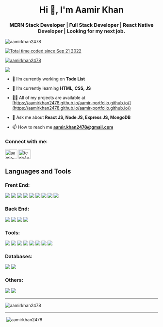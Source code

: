 <h1 align="center">Hi 👋, I'm Aamir Khan</h1>
<h3 align="center">MERN Stack Developer | Full Stack Developer | React Native Developer | Looking for my next job.</h3>

<p align="left"> <img src="https://komarev.com/ghpvc/?username=aamirkhan2478&label=Profile%20views&color=0e75b6&style=flat" alt="aamirkhan2478" /> </p>

<a href="https://wakatime.com/@0a9d1138-ce9f-40d3-bfab-4cc846380d97"><img src="https://wakatime.com/badge/user/0a9d1138-ce9f-40d3-bfab-4cc846380d97.svg" alt="Total time coded since Sep 21 2022" /></a>

<p align="left"> <a href="https://github.com/ryo-ma/github-profile-trophy"><img src="https://github-profile-trophy.vercel.app/?username=aamirkhan2478" alt="aamirkhan2478" /></a> </p>


<a href="https://aamirkhan2478.github.io/aamir-portfolio.github.io/"><p align= "left"> <img src="https://img.shields.io/badge/Aamir%20Khan-is%20Available%20for%20Hire%20-blueviolet" /> </p></a>

- 🔭 I’m currently working on **Todo List**

- 🌱 I’m currently learning **HTML, CSS, JS**

- 👨‍💻 All of my projects are available at [https://aamirkhan2478.github.io/aamir-portfolio.github.io/](https://aamirkhan2478.github.io/aamir-portfolio.github.io/)

- 💬 Ask me about **React JS, Node JS, Express JS, MongoDB**

- 📫 How to reach me **aamir.khan2478@gmail.com**

<h3 align="left">Connect with me:</h3>
<p align="left">
<a href="https://linkedin.com/in/aamir-khan-302a44237" target="blank"><img align="center" src="https://raw.githubusercontent.com/rahuldkjain/github-profile-readme-generator/master/src/images/icons/Social/linked-in-alt.svg" alt="aamir-khan-302a44237" height="30" width="40" /></a>
<a href="https://www.youtube.com/channel/UCxz9lVB01vGEIKP7x9LX69A" target="blank"><img align="center" src="https://raw.githubusercontent.com/rahuldkjain/github-profile-readme-generator/master/src/images/icons/Social/youtube.svg" alt="tech4you - aamir khan" height="30" width="40" /></a>
</p>

## Languages and Tools
<h3 align="left">Frent End:</h3>
<a href="https://www.w3.org/html/" target="_blank" rel="noreferrer"><img src="https://img.shields.io/badge/html-red?style=for-the-badge&logo=html5&logoColor=white"/></a>  <a href="https://www.w3schools.com/css/" target="_blank" rel="noreferrer"><img src="https://img.shields.io/badge/css-1572B6?style=for-the-badge&logo=css3&logoColor=white"/></a>  <a href="https://developer.mozilla.org/en-US/docs/Web/JavaScript" target="_blank" rel="noreferrer"><img src="https://img.shields.io/badge/javascript-F7DF1E?style=for-the-badge&logo=javascript&logoColor=white"/></a> <a href="https://getbootstrap.com/" target="_blank" rel="noreferrer"><img src="https://img.shields.io/badge/bootstrap-7952B3?style=for-the-badge&logo=bootstrap&logoColor=white"/></a>  <a href="https://mui.com/" target="_blank" rel="noreferrer"><img src="https://img.shields.io/badge/mui-007FFF?style=for-the-badge&logo=mui&logoColor=white"/></a>  <a href="https://reactjs.org/" target="_blank" rel="noreferrer"><img src="https://img.shields.io/badge/react_js-09D3AC?style=for-the-badge&logo=createreactapp&logoColor=black"/></a>  <a href="https://reactnative.dev/" target="_blank" rel="noreferrer"><img src="https://img.shields.io/badge/react_native-61DAFB?style=for-the-badge&logo=react&logoColor=black"/></a>  <a href="https://tailwindcss.com/" target="_blank" rel="noreferrer"><img src="https://img.shields.io/badge/tailwind_css-06B6D4?style=for-the-badge&logo=tailwindcss&logoColor=black"/></a>  <a href="https://sass-lang.com/" target="_blank" rel="noreferrer"><img src="https://img.shields.io/badge/sass-CC6699?style=for-the-badge&logo=sass&logoColor=white"/></a>

<h3 align="left">Back End:</h3>
<a href="https://nodejs.org/" target="_blank" rel="noreferrer"><img src="https://img.shields.io/badge/node_js-339933?style=for-the-badge&logo=nodedotjs&logoColor=white"/></a>  <a href="https://expressjs.com/" target="_blank" rel="noreferrer"><img src="https://img.shields.io/badge/express_js-000000?style=for-the-badge&logo=express&logoColor=white"/></a>  <a href="https://www.ruby-lang.org/en/" target="_blank" rel="noreferrer"><img src="https://img.shields.io/badge/ruby-CC342D?style=for-the-badge&logo=ruby&logoColor=white"/></a>  <a href="https://rubyonrails.org/" target="_blank" rel="noreferrer"><img src="https://img.shields.io/badge/ruby_on_rails-CC0000?style=for-the-badge&logo=rubyonrails&logoColor=white"/></a>

<h3 align="left">Tools:</h3>
<a href="https://git-scm.com/" target="_blank" rel="noreferrer"><img src="https://img.shields.io/badge/git-F05032?style=for-the-badge&logo=git&logoColor=white"/></a>  <a href="https://github.com/" target="_blank" rel="noreferrer"><img src="https://img.shields.io/badge/github-181717?style=for-the-badge&logo=github&logoColor=white"/></a>  <a href="https://heroku.com/" target="_blank" rel="noreferrer"><img src="https://img.shields.io/badge/heroku-430098?style=for-the-badge&logo=heroku&logoColor=white"/></a>  <a href="https://jestjs.io/" target="_blank" rel="noreferrer"><img src="https://img.shields.io/badge/jest-C21325?style=for-the-badge&logo=jest&logoColor=white"/></a> <a href="https://www.photoshop.com/en" target="_blank" rel="noreferrer"><img src="https://img.shields.io/badge/adobe_photoshop-31A8FF?style=for-the-badge&logo=adobephotoshop&logoColor=white"/></a> <a href="https://postman.com/" target="_blank" rel="noreferrer"><img src="https://img.shields.io/badge/postman-FF6C37?style=for-the-badge&logo=postman&logoColor=white"/></a> <a href="https://webpack.js.org/" target="_blank" rel="noreferrer"><img src="https://img.shields.io/badge/webpack-8DD6F9?style=for-the-badge&logo=webpack&logoColor=white"/></a> <a href="https://redux.js.org/" target="_blank" rel="noreferrer"><img src="https://img.shields.io/badge/redux-764ABC?style=for-the-badge&logo=redux&logoColor=white"/></a>

<h3 align="left">Databases:</h3>
<a href="https://www.mongodb.com/" target="_blank" rel="noreferrer"><img src="https://img.shields.io/badge/mongodb-47A248?style=for-the-badge&logo=mongodb&logoColor=white"/></a>  <a href="https://www.microsoft.com/en-us/sql-server" target="_blank" rel="noreferrer"><img src="https://img.shields.io/badge/microsoft_sql_server-CC2927?style=for-the-badge&logo=microsoftsqlserver&logoColor=white"/></a>

<h3 align="left">Others:</h3>
<a href="https://dotnet.microsoft.com/" target="_blank" rel="noreferrer"><img src="https://img.shields.io/badge/dotnet-512BD4?style=for-the-badge&logo=dotnet&logoColor=white"/></a> <a href="https://git-scm.com/" target="_blank" rel="noreferrer"><img src="https://img.shields.io/badge/csharp-239120?style=for-the-badge&logo=csharp&logoColor=white"/></a>

<hr/>
<p><img align="center" src="https://github-readme-stats.vercel.app/api/top-langs?username=aamirkhan2478&show_icons=true&locale=en&layout=compact" alt="aamirkhan2478" /></p>
<hr/>
<p>&nbsp;<img align="center" src="https://github-readme-stats.vercel.app/api?username=aamirkhan2478&show_icons=true&locale=en" alt="aamirkhan2478" /></p>
